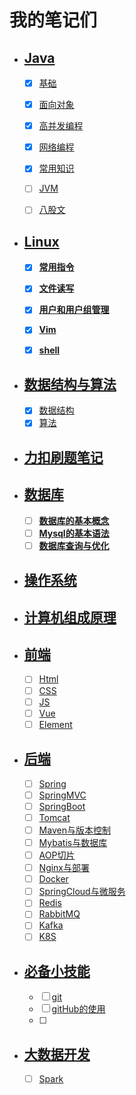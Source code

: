 # 我的笔记们

- ## [Java](./Java/Java.md)

    - [X] [基础](#基础)
    - [X] [面向对象](#面向对象)
    - [X] [高并发编程](#高并发编程)
    - [X] [网络编程](#网络编程)
    - [X] [常用知识](#常用知识)
    - [ ] [JVM]()
    - [ ] [八股文]()


- ## [Linux](./Linux/Linux.md)
    - [X] **[常用指令]()**

    - [X] **[文件读写]()**

    - [X] **[用户和用户组管理]()**

    - [X] **[Vim]()**

    - [X] **[shell]()**

- ## [数据结构与算法](./数据结构与算法/数据结构与算法.md)
    - [X] [数据结构]()
    - [X] [算法]()

- ## [力扣刷题笔记](./力扣刷题笔记/)

- ## [数据库](./数据库/DataBase.md)

    - [ ] **[数据库的基本概念]()**
    - [ ] **[Mysql的基本语法]()**
    - [ ] **[数据库查询与优化]()**

- ## [操作系统](./操作系统/)

- ## [计算机组成原理](./计算机组成原理/)

- ## [前端](./前端/)
    - [ ] [Html]()
    - [ ] [CSS]()
    - [ ] [JS]()
    - [ ] [Vue]()
    - [ ] [Element]()

- ## [后端](./后端)
    - [ ] [Spring]()
    - [ ] [SpringMVC]()
    - [ ] [SpringBoot]()
    - [ ] [Tomcat]()
    - [ ] [Maven与版本控制]()
    - [ ] [Mybatis与数据库]()
    - [ ] [AOP切片]()
    - [ ] [Nginx与部署]()
    - [ ] [Docker]()
    - [ ] [SpringCloud与微服务]()
    - [ ] [Redis]()
    - [ ] [RabbitMQ]()
    - [ ] [Kafka]()
    - [ ] [K8S]()

- ## [必备小技能](./必备小技能/)
    - [ ] [git]()
    - [ ] [gitHub的使用]()
    - [ ] 
- ## [大数据开发](./大数据开发/)
    - [ ] [Spark]()


    

    
